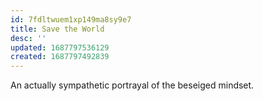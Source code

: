 ```yaml
---
id: 7fdltwuem1xp149ma8sy9e7
title: Save the World
desc: ''
updated: 1687797536129
created: 1687797492839
---
```


An actually sympathetic portrayal of the beseiged mindset.
